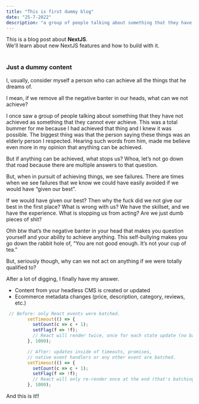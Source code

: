 ```yaml
---
title: "This is first dummy blog"
date: "25-7-2022"
description: "a group of people talking about something that they have not achieved as something that they cannot ever achieve. This was a total bummer for me because I had achieved that thing and I knew it was possible."
---
```


<div>
  This is a blog post about <strong>NextJS</strong>. <br/>
  We'll learn about new NextJS features and how to build with it.
</div>

<br/>

### Just a dummy content

<div>
I, usually, consider myself a person who can achieve all the things that he dreams of.

I mean, if we remove all the negative banter in our heads, what can we not achieve?

I once saw a group of people talking about something that they have not achieved as something that they cannot ever achieve. This was a total bummer for me because I had achieved that thing and I knew it was possible. The biggest thing was that the person saying these things was an elderly person I respected. Hearing such words from him, made me believe even more in my opinion that anything can be achieved.

But if anything can be achieved, what stops us? Whoa, let’s not go down that road because there are multiple answers to that question.

But, when in pursuit of achieving things, we see failures. There are times when we see failures that we know we could have easily avoided if we would have “given our best”.

If we would have given our best? Then why the fuck did we not give our best in the first place? What is wrong with us? We have the skillset, and we have the experience. What is stopping us from acting? Are we just dumb pieces of shit?

Ohh btw that’s the negative banter in your head that makes you question yourself and your ability to achieve anything. This self-bullying makes you go down the rabbit hole of, “You are not good enough. It’s not your cup of tea.”

But, seriously though, why can we not act on anything if we were totally qualified to?

After a lot of digging, I finally have my answer.

- Content from your headless CMS is created or updated
- Ecommerce metadata changes (price, description, category, reviews, etc.)

</div>

```js:timeout.js
 // Before: only React events were batched.
        setTimeout(() => {
          setCount(c => c + 1);
          setFlag(f => !f);
          // React will render twice, once for each state update (no batching)
        }, 1000);

        // After: updates inside of timeouts, promises,
        // native event handlers or any other event are batched.
        setTimeout(() => {
          setCount(c => c + 1);
          setFlag(f => !f);
          // React will only re-render once at the end (that's batching!)
        }, 1000);
```

<div> And this is it!!</div>
